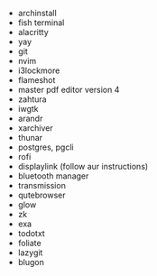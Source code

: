 - archinstall
- fish terminal
- alacritty
- yay
- git
- nvim
- i3lockmore
- flameshot
- master pdf editor version 4
- zahtura
- iwgtk
- arandr
- xarchiver
- thunar
- postgres, pgcli
- rofi
- displaylink (follow aur instructions)
- bluetooth manager
- transmission
- qutebrowser
- glow
- zk
- exa
- todotxt
- foliate
- lazygit
- blugon
